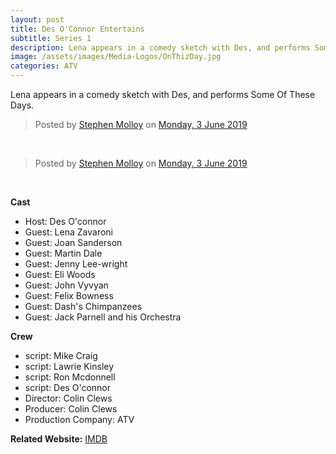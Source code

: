 ```yaml
---
layout: post
title: Des O'Connor Entertains
subtitle: Series 1
description: Lena appears in a comedy sketch with Des, and performs Some Of These Days.
image: /assets/images/Media-Logos/OnThizDay.jpg
categories: ATV
---
```


Lena appears in a comedy sketch with Des, and performs Some Of These Days.

<div id="fb-root"></div>
<script async defer crossorigin="anonymous" src="https://connect.facebook.net/en_GB/sdk.js#xfbml=1&version=v3.3"></script>

<div class="fb-post" data-href="https://www.facebook.com/photo.php?fbid=861499267523166&amp;set=p.861499267523166&amp;type=3&amp;av=311829398949967&amp;eav=AfZB-zPm-0G70ljEvQzK4zqYtJucmkKkGmD8GnT_f6vU1dbCa0ADHAEGEBrWgplHwM0&amp;theater" data-width="100" data-show-text="true"><blockquote cite="https://www.facebook.com/photo.php?fbid=861499267523166&amp;set=p.861499267523166&amp;type=3" class="fb-xfbml-parse-ignore">Posted by <a href="https://www.facebook.com/people/Stephen-Molloy/100009893010716">Stephen Molloy</a> on&nbsp;<a href="https://www.facebook.com/photo.php?fbid=861499267523166&amp;set=p.861499267523166&amp;type=3">Monday, 3 June 2019</a></blockquote></div>

<br />

<div class="fb-post" data-href="https://www.facebook.com/photo.php?fbid=861499747523118&amp;set=p.861499747523118&amp;type=3&amp;av=311829398949967&amp;eav=AfbQWskHLQ47nvmQ-so8sBiWo8zrc2i-DYg3ofej-jOcPtWW8dkl9OC4N5CzX2DfXFU&amp;theater" data-width="100" data-show-text="true"><blockquote cite="https://www.facebook.com/photo.php?fbid=861499747523118&amp;set=p.861499747523118&amp;type=3" class="fb-xfbml-parse-ignore">Posted by <a href="https://www.facebook.com/people/Stephen-Molloy/100009893010716">Stephen Molloy</a> on&nbsp;<a href="https://www.facebook.com/photo.php?fbid=861499747523118&amp;set=p.861499747523118&amp;type=3">Monday, 3 June 2019</a></blockquote></div>

<br />

**Cast**
* Host: Des O'connor
* Guest: Lena Zavaroni
* Guest: Joan Sanderson
* Guest: Martin Dale
* Guest: Jenny Lee-wright
* Guest: Eli Woods
* Guest: John Vyvyan
* Guest: Felix Bowness
* Guest: Dash's Chimpanzees
* Guest: Jack Parnell and his Orchestra

**Crew**
* script: Mike Craig
* script: Lawrie Kinsley
* script: Ron Mcdonnell
* script: Des O'connor
* Director: Colin Clews
* Producer: Colin Clews
* Production Company: ATV

**Related Website:**
<span class="post-categories">[IMDB](https://www.imdb.com/title/tt1771143)</span>
